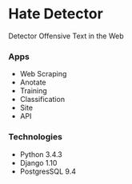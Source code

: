 # Hate Detector
Detector Offensive Text in the Web

### Apps
* Web Scraping
* Anotate
* Training
* Classification
* Site
* API

### Technologies
* Python 3.4.3
* Django 1.10
* PostgresSQL 9.4
